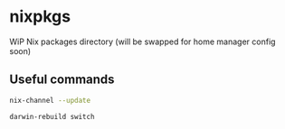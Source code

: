 # nixpkgs

WiP Nix packages directory (will be swapped for home manager config soon)

## Useful commands

```sh
nix-channel --update
```

```sh
darwin-rebuild switch
```
